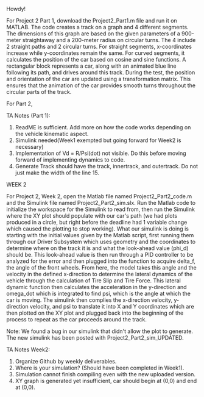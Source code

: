 Howdy!

For Project 2 Part 1, download the Project2_Part1.m file and run it on MATLAB. The code creates a track on a graph and 4 different segments. The dimensions of this graph are based on the given parameters of a 900-meter straightaway and a 200-meter radius on circular turns. The 4 include 2 straight paths and 2 circular turns. For straight segments, x-coordinates increase while y-coordinates remain the same. For curved segments, it calculates the position of the car based on cosine and sine functions. A rectangular block represents a car, along with an animated blue line following its path, and drives around this track. During the test, the position and orientation of the car are updated using a transformation matrix. This ensures that the animation of the car provides smooth turns throughout the circular parts of the track.

For Part 2,

TA Notes (Part 1):

1. ReadME is sufficient. Add more on how the code works depending on the vehicle kinematic aspect.
2. Simulink needed(Week1 exempted but going forward for Week2 is necessary)
3. Implementation of Vd = R/Psi(dot) not visible. Do this before moving forward of implementing dynamics to code.
4. Generate Track should have the track, innertrack, and outertrack. Do not just make the width of the line 15.


WEEK 2

For Project 2, Week 2, open the Matlab file named Project2_Part2_code.m and the Simulink file named Project2_Part2_sim.slx. Run the Matlab code to initialize the workspace for the Simulink to read from, then run the Simulink where the XY plot should populate with our car's path (we had plots produced in a circle, but right before the deadline had 1 variable change which caused the plotting to stop working). What our simulink is doing is starting with the initial values given by the Matlab script, first running them through our Driver Subsystem which uses geometry and the coordinates to determine where on the track it is and what the look-ahead value (phi_d) should be. This look-ahead value is then run through a PID controller to be analyzed for the error and then plugged into the function to acquire delta_f, the angle of the front wheels. From here, the model takes this angle and the velocity in the defined x-direction to determine the lateral dynamics of the vehicle through the calculation of Tire Slip and Tire Force. This lateral dynamic function then calculates the acceleration in the y-direction and omega_dot which is integrated to find psi, which is the angle at which the car is moving. The simulink then complies the x-direction velocity, y-direction velocity, and psi to translate it into X and Y coordinates which are then plotted on the XY plot and plugged back into the beginning of the process to repeat as the car proceeds around the track. 

Note: We found a bug in our simulink that didn't allow the plot to generate. The new simulink has been posted with Project2_Part2_sim_UPDATED.

TA Notes Week2:
1. Organize Github by weekly deliverables.
2. Where is your simulation? (Should have been completed in Week1).
3. Simulation cannot finish compiling even with the new uploaded version.
4. XY graph is generated yet insufficient, car should begin at (0,0) and end at (0,0).
